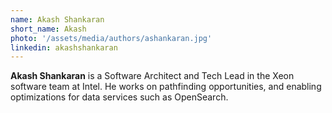 ```yaml
---
name: Akash Shankaran
short_name: Akash
photo: '/assets/media/authors/ashankaran.jpg'
linkedin: akashshankaran
---
```


**Akash Shankaran** is a Software Architect and Tech Lead in the Xeon software team at Intel. He works on pathfinding opportunities, and enabling optimizations for data services such as OpenSearch. 

